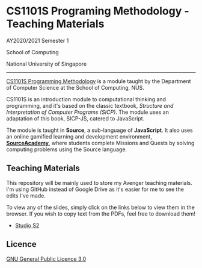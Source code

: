 # CS1101S Programing Methodology - Teaching Materials

AY2020/2021 Semester 1

School of Computing

National University of Singapore

---

[CS1101S Programming Methodology](https://www.comp.nus.edu.sg/~cs1101s/ "Module page") is a module taught by the Department of Computer Science at the School of Computing, NUS. 

CS1101S is an introduction module to computational thinking and programming, and it's based on the classic textbook, _Structure and Interpretation of Computer Programs (SICP)_. The module uses an adaptation of this book, SICP-JS, catered to JavaScript.

The module is taught in **Source**, a sub-language of **JavaScript**. It also
uses an online gamified learning and development environment, [**SourceAcademy**](https://sourceacademy.nus.edu.sg/ "SourceAcademy"), where students complete Missions and Quests by solving computing problems using the Source language.


## Teaching Materials

This repository will be mainly used to store my Avenger teaching materials. I'm
using GitHub instead of Google Drive as it's easier for me to see the edits I've
made.

To view any of the slides, simply click on the links below to view them in the
browser. If you wish to copy text from the PDFs, feel free to download them!

- [Studio S2](https://github.com/howtoosee/CS1101S_AY2021S1_TA/blob/master/studio_slides/studio_2_slides.pdf)


## Licence
[GNU General Public Licence 3.0](https://github.com/howtoosee/CS1101S_AY2021S1_TA/blob/master/LICENSE)


